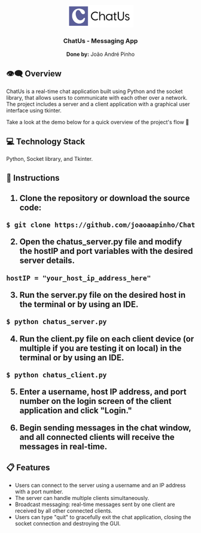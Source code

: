 <p align="center">
  <img src="static/img/Big_ChatUs_Logo.png?raw=true" alt="Alpine Weather logo" width="35%">
</p>

<h3 align="center">ChatUs - Messaging App</h3>

<p align="center"><b>Done by:</b> João André Pinho</p>


<h2> 👁‍🗨 Overview </h2>

<p> ChatUs is a real-time chat application built using Python and the socket library, that allows users to communicate with each other over a network. The project includes a server and a client application with a graphical user interface using tkinter. 

Take a look at the demo below for a quick overview of the project's flow 🔽</p>

<h2> 💻 Technology Stack </h2>

Python, Socket library, and Tkinter.

<h2> 🚀 Instructions <h2>

1. Clone the repository or download the source code:

```bash
$ git clone https://github.com/joaoaapinho/ChatUs/tree/main
```
2. Open the chatus_server.py file and modify the hostIP and port variables with the desired server details.

`hostIP = "your_host_ip_address_here"`

3. Run the server.py file on the desired host in the terminal or by using an IDE.

```bash
$ python chatus_server.py
```
4. Run the client.py file on each client device (or multiple if you are testing it on local) in the terminal or by using an IDE.

```bash
$ python chatus_client.py
```
5. Enter a username, host IP address, and port number on the login screen of the client application and click "Login."

6. Begin sending messages in the chat window, and all connected clients will receive the messages in real-time.

<h2> 📋 Features </h2>

- Users can connect to the server using a username and an IP address with a port number.
- The server can handle multiple clients simultaneously.
- Broadcast messaging: real-time messages sent by one client are received by all other connected clients.
- Users can type "quit" to gracefully exit the chat application, closing the socket connection and destroying the GUI.


